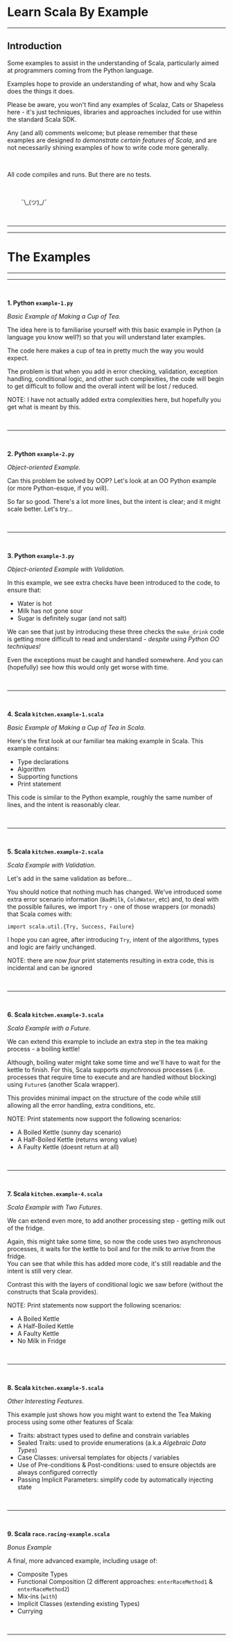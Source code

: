 # Learn Scala By Example

---

## Introduction

Some examples to assist in the understanding of Scala, particularly aimed at programmers coming from the 
Python language.  


Examples hope to provide an understanding of what, how and why Scala does the things it does.


Please be aware, you won't find any examples of Scalaz, Cats or Shapeless here - it's just techniques, libraries and approaches 
included for use within the standard Scala SDK.

Any (and all) comments welcome; but please remember that these examples are designed _to demonstrate
certain features of Scala_, and are not necessarily shining examples of how to write code more generally. 


&nbsp;


All code compiles and runs.  But there are no tests.

&nbsp;


&nbsp;&nbsp;&nbsp;&nbsp;&nbsp;&nbsp;&nbsp;&nbsp;¯\\_(ツ)\_/¯

&nbsp;


---
---

The Examples
===============

---
---


&nbsp;


**1. Python `example-1.py`**

_Basic Example of Making a Cup of Tea._ 

The idea here is to familiarise yourself with this basic example in Python 
(a language you know well?) so that you will understand later examples.

The code here makes a cup of tea in pretty much the way you would expect.

The problem is that when you add in error checking, validation, exception 
handling, conditional logic, and other such complexities, the code will begin to 
get difficult to follow and the overall intent will be lost / reduced.

NOTE: I have not actually added extra complexities here, but hopefully you get 
what is meant by this.


&nbsp;


---


&nbsp;


**2. Python `example-2.py`**

_Object-oriented Example._

Can this problem be solved by OOP? Let's look at an OO Python example (or more 
Python-esque, if you will).

So far so good. There's a lot more lines, but the intent is clear; and it might scale better.
Let's try...


&nbsp;


---


&nbsp;


**3. Python `example-3.py`**

_Object-oriented Example with Validation._

In this example, we see extra checks have been introduced to the code, to ensure that:

- Water is hot
- Milk has not gone sour
- Sugar is definitely sugar (and not salt)

We can see that just by introducing these three checks the `make_drink` code is 
getting more difficult to read and understand - _despite using Python OO techniques!_

Even the exceptions must be caught and handled somewhere.  And you can (hopefully) see how this would only get worse with time.


&nbsp;


---


&nbsp;


**4. Scala `kitchen.example-1.scala`**

_Basic Example of Making a Cup of Tea in Scala._ 

Here's the first look at our familiar tea making example in Scala.  This example contains:

- Type declarations
- Algorithm
- Supporting functions
- Print statement

This code is similar to the Python example, roughly the same number of lines, 
and the intent is reasonably clear.

&nbsp;


---


&nbsp;


**5. Scala `kitchen.example-2.scala`**

_Scala Example with Validation._ 

Let's add in the same validation as before... 

You should notice that nothing much has changed.  We've introduced 
some extra error scenario information (`BadMilk`, `ColdWater`, etc) and, to deal with the possible failures, we import 
`Try` - one of those wrappers (or monads) that Scala comes with: 


`import scala.util.{Try, Success, Failure}`


I hope you can agree, after introducing `Try`, intent of the algorithms, types and logic are fairly unchanged.

NOTE: there are now _four_ print statements resulting in extra code, this is incidental and can be ignored


&nbsp;


---


&nbsp;


**6. Scala `kitchen.example-3.scala`**

_Scala Example with a Future._ 

We can extend this example to include an extra step in the tea making process - a boiling kettle!

Although, boiling water might take some time and we'll have to wait for the kettle to finish.
For this, Scala supports _asynchronous_ processes (i.e. processes that require time to execute and are handled without blocking) 
using `Future`s (another Scala wrapper).

This provides minimal impact on the structure of the code while still allowing all the error 
handling, extra conditions, etc.

NOTE: Print statements now support the following scenarios:

- A Boiled Kettle (sunny day scenario)
- A Half-Boiled Kettle (returns wrong value)
- A Faulty Kettle (doesnt return at all)


&nbsp;


---


&nbsp;


**7. Scala `kitchen.example-4.scala`**

_Scala Example with Two Futures._ 

We can extend even more, to add another processing step - getting milk out of the fridge.

Again, this might take some time, so now the code uses two asynchronous processes, it 
waits for the kettle to boil and for the milk to arrive from the fridge.  
You can see that while this 
has added more code, it's still readable and the intent is still very clear.  

Contrast this with the layers of conditional logic we saw before 
(without the constructs that Scala provides).


NOTE: Print statements now support the following scenarios:

- A Boiled Kettle
- A Half-Boiled Kettle
- A Faulty Kettle
- No Milk in Fridge


&nbsp;


---


&nbsp;


**8. Scala `kitchen.example-5.scala`**

_Other Interesting Features._ 

This example just shows how you might want to extend the Tea Making process 
using some other features of Scala:

- Traits: abstract types used to define and constrain variables
- Sealed Traits: used to provide enumerations (a.k.a _Algebraic Data Types_)
- Case Classes: universal templates for objects / variables
- Use of Pre-conditions & Post-conditions: used to ensure objectds are always configured correctly
- Passing Implicit Parameters: simplify code by automatically injecting state 


&nbsp;


---


&nbsp;


**9. Scala `race.racing-example.scala`**

_Bonus Example_ 

A final, more advanced example, including usage of:

- Composite Types
- Functional Composition (2 different approaches: `enterRaceMethod1` & `enterRaceMethod2`)
- Mix-ins (`with`)
- Implicit Classes (extending existing Types)
- Currying

&nbsp;


---

&nbsp;


